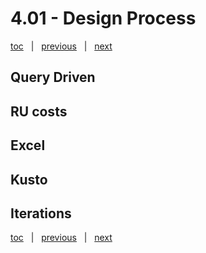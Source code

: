 # 4.01 - Design Process

[toc](June_2021.md) &nbsp; |  &nbsp; [previous](June_2021.md) &nbsp; | &nbsp; [next](4_02_design_considerations.md) &nbsp;


## Query Driven




## RU costs




## Excel




## Kusto




## Iterations





[toc](June_2021.md) &nbsp; |  &nbsp; [previous](June_2021.md) &nbsp; | &nbsp; [next](4_02_design_considerations.md) &nbsp;
